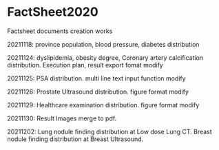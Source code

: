 # FactSheet2020
Factsheet documents creation works

20211118: province population, blood pressure, diabetes distribution

20211124: dyslipidemia, obesity degree, Coronary artery calcification distribution.
          Execution plan, result export fomat modify

20211125: PSA distribution. multi line text input function modify

20211126: Prostate Ultrasound distribution. figure format modify

20211129: Healthcare examination distribution. figure format modify

20211130: Result Images merge to pdf.

20211202: Lung nodule finding distribution at Low dose Lung CT.
          Breast nodule finding distribution at Breast Ultrasound.